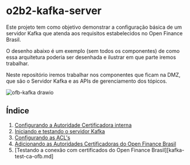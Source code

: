 # o2b2-kafka-server
Este projeto tem como objetivo demonstrar a configuração básica de um servidor Kafka que atenda aos requisitos estabelecidos no Open Finance Brasil.

O desenho abaixo é um exemplo (sem todos os componentes) de como essa arquitetura poderia ser desenhada e ilustrar em que parte iremos trabalhar.

Neste repositório iremos trabalhar nos componentes que ficam na DMZ, que são o Servidor Kafka e as APIs de gerenciamento dos tópicos.

![ofb-kafka drawio](https://github.com/user-attachments/assets/3fcfb3d9-9d73-413a-8c45-0475b65af58e)

## Índice
1. [Configurando a Autoridade Certificadora interna](kafka-ca.md)
2. [Iniciando e testando o servidor Kafka](kafka-binaries.md)
3. [Configurando as ACL's](kafka-acl.md)
4. [Adicionando as Autoridades Certificadoras do Open Finance Brasil](kafka-ca-ofb.md)
5. [Testando a conexão com certificados do Open Finance Brasil][kafka-test-ca-ofb.md]